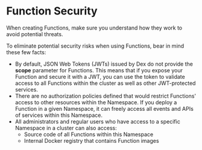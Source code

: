 <!-- loio1be599b74c9042b0b0b356598502b394 -->

# Function Security

When creating Functions, make sure you understand how they work to avoid potential threats.

To eliminate potential security risks when using Functions, bear in mind these few facts:

-   By default, JSON Web Tokens \(JWTs\) issued by Dex do not provide the **scope** parameter for Functions. This means that if you expose your Function and secure it with a JWT, you can use the token to validate access to all Functions within the cluster as well as other JWT-protected services.
-   There are no authorization policies defined that would restrict Functions' access to other resources within the Namespace. If you deploy a Function in a given Namespace, it can freely access all events and APIs of services within this Namespace.
-   All administrators and regular users who have access to a specific Namespace in a cluster can also access:
    -   Source code of all Functions within this Namespace
    -   Internal Docker registry that contains Function images


